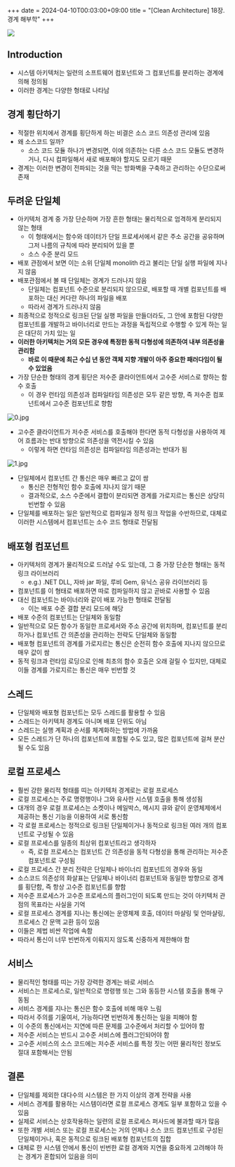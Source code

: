 +++ 
date = 2024-04-10T00:03:00+09:00
title = "[Clean Architecture] 18장. 경계 해부학"
+++

<img src="/images/books/clean-architecture/cover.jpg">

## Introduction

- 시스템 아키텍처는 일련의 소프트웨어 컴포넌트와 그 컴포넌트를 분리하는 경계에 의해 정의됨
- 이러한 경계는 다양한 형태로 나타남

## 경계 횡단하기

- 적절한 위치에서 경계를 횡단하게 하는 비결은 소스 코드 의존성 관리에 있음
- 왜 소스코드 일까?
  - 소스 코드 모듈 하나가 변경되면, 이에 의존하는 다른 소스 코드 모듈도 변경하거나, 다시 컴파일해서 새로 배포해야 할지도 모르기 때문
- 경계는 이러한 변경이 전파되는 것을 막는 방화벽을 구축하고 관리하는 수단으로써 존재

## 두려운 단일체

- 아키텍처 경계 중 가장 단순하며 가장 흔한 형태는 물리적으로 엄격하게 분리되지 않는 형태
  - 이 형태에서는 함수와 데이터가 단일 프로세서에서 같은 주소 공간을 공유하며 그저 나름의 규칙에 따라 분리되어 있을 뿐
  - 소스 수준 분리 모드
- 배포 관점에서 보면 이는 소위 단일체 monolith 라고 불리는 단일 실행 파일에 지나지 않음
- 배포관점에서 볼 때 단일체는 경계가 드러나지 않음
  - 단일체는 컴포넌트 수준으로 분리되지 않으므로, 배포할 때 개별 컴포넌트를 배포하는 대신 커다란 하나의 파일을 배포
  - 따라서 경계가 드러나지 않음
- 최종적으로 정적으로 링크된 단일 실행 파일을 만들더라도, 그 안에 포함된 다양한 컴포넌트를 개발하고 바이너리로 만드는 과정을 독립적으로 수행할 수 있게 하는 일은 대단히 가치 있는 일
- **이러한 아키텍처는 거의 모든 경우에 특정한 동적 다형성에 의존하여 내부 의존성을 관리함**
  - **바로 이 때문에 최근 수십 년 동안 객체 지향 개발이 아주 중요한 패러다임이 될 수 있었음**
- 가장 단순한 형태의 경계 횡단은 저수준 클라이언트에서 고수준 서비스로 향하는 함수 호출
  - 이 경우 런타임 의존성과 컴파일타임 의존성은 모두 같은 방향, 즉 저수준 컴포넌트에서 고수준 컴포넌트로 향함

![0.jpg](/images/books/clean-architecture/chapter18/0.jpg)

- 고수준 클라이언트가 저수준 서비스를 호출해야 한다면 동적 다형성을 사용하여 제어 흐름과는 반대 방향으로 의존성을 역전시킬 수 있음
  - 이렇게 하면 런타임 의존성은 컴파일타임 의존성과는 반대가 됨

![1.jpg](/images/books/clean-architecture/chapter18/1.jpg)

- 단일체에서 컴포넌트 간 통신은 매우 빠르고 값이 쌈
  - 통신은 전형적인 함수 호출에 지나지 않기 때문
  - 결과적으로, 소스 수준에서 결합이 분리되면 경계를 가로지르는 통신은 상당히 빈번할 수 있음
- 단일체를 배포하는 일은 일반적으로 컴파일과 정적 링크 작업을 수반하므로, 대체로 이러한 시스템에서 컴포넌트는 소수 코드 형태로 전달됨

## 배포형 컴포넌트

- 아키텍처의 경계가 물리적으로 드러날 수도 있는데, 그 중 가장 단순한 형태는 동적 링크 라이브러리
  - e.g.) .NET DLL, 자바 jar 파일, 루비 Gem, 유닉스 공유 라이브러리 등
- 컴포넌트를 이 형태로 배포하면 따로 컴파일하지 않고 곧바로 사용할 수 있음
- 대신 컴포넌트는 바이너리와 같이 배포 가능한 형태로 전달됨
  - 이는 배포 수준 결합 분리 모드에 해당
- 배포 수준의 컴포넌트는 단일체와 동일함
- 일반적으로 모든 함수가 동일한 프로세서와 주소 공간에 위치하며, 컴포넌트를 분리하거나 컴포넌트 간 의존성을 관리하는 전략도 단일체와 동일함
- 배포형 컴포넌트의 경계를 가로지르는 통신은 순전히 함수 호출에 지나지 않으므로 매우 값이 쌈
- 동적 링크과 런타임 로딩으로 인해 최초의 함수 호출은 오래 걸릴 수 있지만, 대체로 이들 경계를 가로지르는 통신은 매우 빈번할 것

## 스레드

- 단일체와 배포형 컴포넌트는 모두 스레드를 활용할 수 있음
- 스레드는 아키텍처 경계도 아니며 배포 단위도 아님
- 스레드는 실행 계획과 순서를 체계화하는 방법에 가까움
- 모든 스레드가 단 하나의 컴포넌트에 포함될 수도 있고, 많은 컴포넌트에 걸쳐 분산될 수도 있음

## 로컬 프로세스

- 훨씬 강한 물리적 형태를 띠는 아키텍처 경계로는 로컬 프로세스
- 로컬 프로세스는 주로 명령행이나 그와 유사한 시스템 호출을 통해 생성됨
- 대개의 경우 로컬 프로세스는 소켓이나 메일박스, 메시지 큐와 같이 운영체제에서 제공하는 통신 기능을 이용하여 서로 통신함
- 각 로컬 프로세스는 정적으로 링크된 단일체이거나 동적으로 링크된 여러 개의 컴포넌트로 구성될 수 있음
- 로컬 프로세스를 일종의 최상위 컴포넌트라고 생각하자
  - 즉, 로컬 프로세스는 컴포넌트 간 의존성을 동적 다형성을 통해 관리하는 저수준 컴포넌트로 구성됨
- 로컬 프로세스 간 분리 전략은 단일체나 바이너리 컴포넌트의 경우와 동일
- 소스코드 의존성의 화살표는 단일체나 바이너리 컴포넌트와 동일한 방향으로 경계를 횡단함, 즉 항상 고수준 컴포넌트를 향함
- 저수준 프로세스가 고수준 프로세스의 플러그인이 되도록 만드는 것이 아키텍처 관점의 목표라는 사실을 기억
- 로컬 프로세스 경계를 지나는 통신에는 운영체제 호출, 데이터 마샬링 및 언마샬링, 프로세스 간 문맥 교환 등이 있음
- 이들은 제법 비싼 작업에 속함
- 따라서 통신이 너무 빈번하게 이뤄지지 않도록 신중하게 제한해야 함

## 서비스

- 물리적인 형태를 띠는 가장 강력한 경계는 바로 서비스
- 서비스는 프로세스로, 일반적으로 명령행 또는 그와 동등한 시스템 호출을 통해 구동됨
- 서비스 경계를 지나는 통신은 함수 호출에 비해 매우 느림
- 따라서 주의를 기울여서, 가능하다면 빈번하게 통신하는 일을 피해야 함
- 이 수준의 통신에서는 지연에 따른 문제를 고수준에서 처리할 수 있어야 함
- 저수준 서비스는 반드시 고수준 서비스에 플러그인되어야 함
- 고수준 서비스의 소스 코드에는 저수준 서비스를 특정 짓는 어떤 물리적인 정보도 절대 포함해서는 안됨

## 결론

- 단일체를 제외한 대다수의 시스템은 한 가지 이상의 경계 전략을 사용
- 서비스 경계를 활용하는 시스템이라면 로컬 프로세스 경계도 일부 포함하고 있을 수 있음
- 실제로 서비스는 상호작용하는 일련의 로컬 프로세스 퍼사드에 불과할 때가 많음
- 또한 개별 서비스 또는 로컬 프로세스는 거의 언제나 소스 코드 컴포넌트로 구성된 단일체이거나, 혹은 동적으로 링크된 배포형 컴포넌트의 집합
- 대체로 한 시스템 안에서 통신이 빈번한 로컬 경계와 지연을 중요하게 고려해야 하는 경계가 혼합되어 있음을 의미
